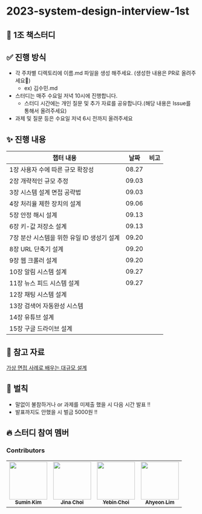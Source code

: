 # 2023-system-design-interview-1st

## 📌 1조 책스터디 

## ✅ 진행 방식

- 각 주차별 디렉토리에 이름.md 파일을 생성 해주세요. (생성한 내용은 PR로 올려주세요🙂)
  - ex) 김수민.md
- 스터디는 매주 수요일 저녁 10시에 진행합니다.
  - 스터디 시간에는 개인 질문 및 추가 자료를 공유합니다.(해당 내용은 Issue를 통해서 올려주세요)
- 과제 및 질문 등은 수요일 저녁 6시 전까지 올려주세요

## ✨ 진행 내용
|챕터 내용|날짜|비고
|---|:---:|---|
|1장 사용자 수에 따른 규모 확장성|08.27||
|2장 개략적인 규모 추정|09.03||
|3장 시스템 설계 면접 공략법|09.03||
|4장 처리율 제한 장치의 설계|09.06||
|5장 안정 해시 설계|09.13||
|6장 키-값 저장소 설계|09.13||
|7장 분산 시스템을 위한 유일 ID 생성기 설계|09.20||
|8장 URL 단축기 설계|09.20||
|9장 웹 크롤러 설계|09.20||
|10장 알림 시스템 설계|09.27||
|11장 뉴스 피드 시스템 설계|09.27||
|12장 채팅 시스템 설계|||
|13장 검색어 자동완성 시스템|||
|14장 유튜브 설계|||
|15장 구글 드라이브 설계|||

## 🔖 참고 자료

[가상 면접 사례로 배우는 대규모 설계](https://www.yes24.com/Product/Goods/102819435)


## 🤡 벌칙

- 말없이 불참하거나 or 과제를 미제출 했을 시 다음 시간 발표 !!
- 발표까지도 안했을 시 벌금 5000원 !!


## 🔥 스터디 참여 멤버

### Contributors

<table>
  <tbody>
    <tr>
      <td align="center"><a href="https://github.com/Eeap"><img src="https://avatars.githubusercontent.com/u/42088290?v=4" width="100px;" alt=""/><br /><sub><b>Sumin Kim</b></sub></a></td>
      <td align="center"><a href="https://github.com/thoongee"><img src="https://avatars.githubusercontent.com/u/94193480?v=4" width="100px;" alt=""/><br /><sub><b>Jina Choi</b></sub></a></td>
      <td align="center"><a href="https://github.com/yebin-choi"><img src="https://avatars.githubusercontent.com/u/69137469?v=4" width="100px;" alt=""/><br /><sub><b>Yebin Choi</b></sub></a></td>
      <td align="center"><a href="https://github.com/ahyeon-github"><img src="https://avatars.githubusercontent.com/u/80513699?v=4" width="100px;" alt=""/><br /><sub><b>Ahyeon Lim</b></sub></a></td>
    </tr>
  </tobdy>
</table>
